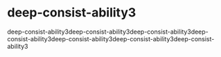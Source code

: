# deep-consist-ability3
deep-consist-ability3deep-consist-ability3deep-consist-ability3deep-consist-ability3deep-consist-ability3deep-consist-ability3deep-consist-ability3
